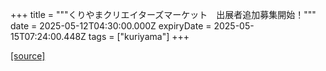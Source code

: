 +++
title = """くりやまクリエイターズマーケット　出展者追加募集開始！"""
date = 2025-05-12T04:30:00.000Z
expiryDate = 2025-05-15T07:24:00.448Z
tags = ["kuriyama"]
+++


[[source]](https://www.town.kuriyama.hokkaido.jp/soshiki/46/13921.html)
